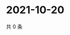 # 2021-10-20

共 0 条

<!-- BEGIN WEIBO -->
<!-- 最后更新时间 Wed Oct 20 2021 21:20:21 GMT+0800 (China Standard Time) -->

<!-- END WEIBO -->
